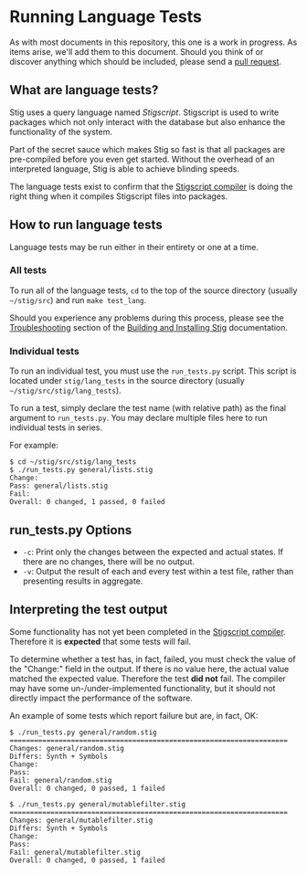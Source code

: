 # Running Language Tests

As with most documents in this repository, this one is a work in progress. As items arise, we'll add them to this document. Should you think of or discover anything which should be included, please send a [pull request](./pull_request.md).

## What are language tests?

Stig uses a query language named _Stigscript_. Stigscript is used to write packages which not only interact with the database but also enhance the functionality of the system.

Part of the secret sauce which makes Stig so fast is that all packages are pre-compiled before you even get started. Without the overhead of an interpreted language, Stig is able to achieve blinding speeds.

The language tests exist to confirm that the [Stigscript compiler](./stigc.md) is doing the right thing when it compiles Stigscript files into packages.

## How to run language tests

Language tests may be run either in their entirety or one at a time.

### All tests

To run all of the language tests, `cd` to the top of the source directory (usually `~/stig/src`) and run `make test_lang`.

Should you experience any problems during this process, please see the [Troubleshooting](./build_and_install.md#troubleshooting) section of the [Building and Installing Stig](./build_and_install.md) documentation.

### Individual tests

To run an individual test, you must use the `run_tests.py` script. This script is located under `stig/lang_tests` in the source directory (usually `~/stig/src/stig/lang_tests`).

To run a test, simply declare the test name (with relative path) as the final argument to `run_tests.py`. You may declare multiple files here to run individual tests in series.

For example:

```
$ cd ~/stig/src/stig/lang_tests
$ ./run_tests.py general/lists.stig
Change:
Pass: general/lists.stig
Fail:
Overall: 0 changed, 1 passed, 0 failed
```

## run_tests.py Options

* `-c`: Print only the changes between the expected and actual states. If there are no changes, there will be no output.
* `-v`: Output the result of each and every test within a test file, rather than presenting results in aggregate.

## Interpreting the test output

Some functionality has not yet been completed in the [Stigscript compiler](./stigc.md). Therefore it is **expected** that some tests will fail.

To determine whether a test has, in fact, failed, you must check the value of the "Change:" field in the output. If there is no value here, the actual value matched the expected value. Therefore the test **did not** fail. The compiler may have some un-/under-implemented functionality, but it should not directly impact the performance of the software.

An example of some tests which report failure but are, in fact, OK:

```
$ ./run_tests.py general/random.stig
====================================================================
Changes: general/random.stig
Differs: Synth + Symbols
Change:
Pass:
Fail: general/random.stig
Overall: 0 changed, 0 passed, 1 failed

$ ./run_tests.py general/mutablefilter.stig
====================================================================
Changes: general/mutablefilter.stig
Differs: Synth + Symbols
Change:
Pass:
Fail: general/mutablefilter.stig
Overall: 0 changed, 0 passed, 1 failed
```
